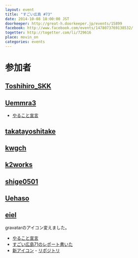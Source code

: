 ```yaml
---
layout: event
title: "すごい広島 #73"
date: 2014-10-08 18:00:00 JST
doorkeeper: http://great-h.doorkeeper.jp/events/15899
facebook: http://www.facebook.com/events/1478073769138532/
togetter: http://togetter.com/li/729616
place: movin_on
categories: events
---
```


# 参加者


## [Toshihiro_SKK](http://twitter.com/Toshihiro_SKK)


## [Uemmra3](https://github.com/Uemmra3)

* [やること宣言](https://github.com/great-h/great-h.github.io/issues/1286)


## [takatayoshitake](http://twitter.com/takatayoshitake)


## [kwgch](https://github.com/kwgch)


## [k2works](https://github.com/k2works)


## [shige0501](https://github.com/shige0501)


## [Uehaso](https://twitter.com/uehaso)


## [eiel](http://eiel.info/)

gravatarのアイコン変えました。

* [やること宣言](https://github.com/great-h/great-h.github.io/issues/1284)
* [すごい広島71のレポート書いた](https://www.facebook.com/great.hiroshima/posts/462804380528879)
* [新アイコン](https://github.com/eiel/eiel-logo/blob/master/gravatar.png) - [リポジトリ](https://github.com/eiel/eiel-logo)
